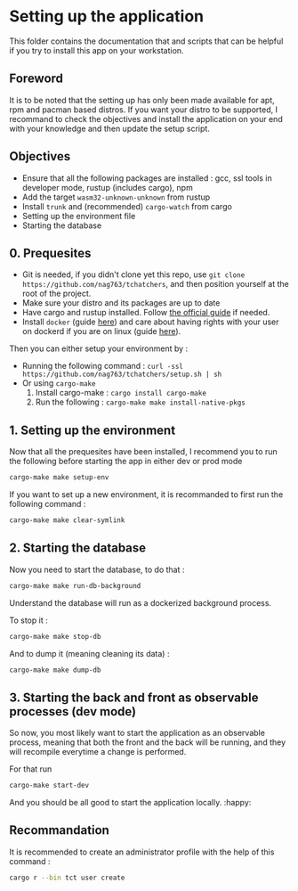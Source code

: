 # Setting up the application

This folder contains the documentation that and scripts that can be helpful if you try to install this app on your workstation.

## Foreword

It is to be noted that the setting up has only been made available for apt, rpm and pacman based distros. If you want your distro to be supported, I recommand to check the objectives and install the application on your end with your knowledge and then update the setup script.

## Objectives

- Ensure that all the following packages are installed : gcc, ssl tools in developer mode, rustup (includes cargo), npm
- Add the target `wasm32-unknown-unknown` from rustup
- Install `trunk` and (recommended) `cargo-watch` from cargo
- Setting up the environment file
- Starting the database

## 0. Prequesites

- Git is needed, if you didn't clone yet this repo, use `git clone https://github.com/nag763/tchatchers`, and then position yourself at the root of the project.
- Make sure your distro and its packages are up to date
- Have cargo and rustup installed. Follow [the official guide](https://www.rust-lang.org/tools/install) if needed.
- Install `docker` (guide [here](https://docs.docker.com/engine/install/)) and care about having rights with your user on dockerd if you are on linux (guide [here](https://docs.docker.com/engine/install/linux-postinstall/)).

Then you can either setup your environment by :
- Running the following command : `curl -ssl https://github.com/nag763/tchatchers/setup.sh | sh`
- Or using `cargo-make`
    1. Install cargo-make : `cargo install cargo-make`
    2. Run the following : `cargo-make make install-native-pkgs`

## 1. Setting up the environment

Now that all the prequesites have been installed, I recommend you to run the following before starting the app in either dev or prod mode 

```bash
cargo-make make setup-env
```

If you want to set up a new environment, it is recommanded to first run the following command :

```bash
cargo-make make clear-symlink
```

## 2. Starting the database

Now you need to start the database, to do that :

```bash
cargo-make make run-db-background
```

Understand the database will run as a dockerized background process.

To stop it :

```bash
cargo-make make stop-db
```

And to dump it (meaning cleaning its data) :

```bash
cargo-make make dump-db
```

## 3. Starting the back and front as observable processes (dev mode)

So now, you most likely want to start the application as an observable process, meaning that both the front and the back will be running, and they will recompile everytime a change is performed.

For that run 

```bash
cargo-make start-dev
```

And you should be all good to start the application locally. :happy:

## Recommandation

It is recommended to create an administrator profile with the help of this command :

```bash
cargo r --bin tct user create
```
